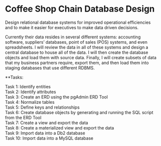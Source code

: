 # Coffee Shop Chain Database Design

Design relational database systems for improved operational efficiencies and to make it easier for executives to make data driven decisions.

Currently their data resides in several different systems: accounting software, suppliers’ databases, point of sales (POS) systems, and even spreadsheets. I will review the data in all of these systems and design a central database to house all of the data. I will then create the database objects and load them with source data. Finally, I will create subsets of data that my business partners require, export them, and then load them into staging databases that use different RDBMS.


**Tasks:

Task 1: Identify entities  
Task 2: Identify attributes  
Task 3: Create an ERD using the pgAdmin ERD Tool  
Task 4: Normalize tables  
Task 5: Define keys and relationships  
Task 6: Create database objects by generating and running the SQL script from the ERD Tool  
Task 7: Create a view and export the data  
Task 8: Create a materialized view and export the data  
Task 9: Import data into a Db2 database  
Task 10: Import data into a MySQL database  
